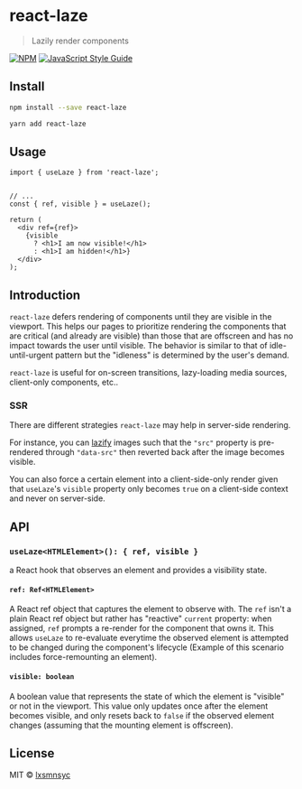 # react-laze

> Lazily render components

[![NPM](https://img.shields.io/npm/v/react-laze.svg)](https://www.npmjs.com/package/react-laze) [![JavaScript Style Guide](https://badgen.net/badge/code%20style/airbnb/ff5a5f?icon=airbnb)](https://github.com/airbnb/javascript)

## Install

```bash
npm install --save react-laze
```

```bash
yarn add react-laze
```

## Usage

```tsx
import { useLaze } from 'react-laze';


// ...
const { ref, visible } = useLaze();

return (
  <div ref={ref}>
    {visible
      ? <h1>I am now visible!</h1>
      : <h1>I am hidden!</h1>}
  </div>
);
```

## Introduction

`react-laze` defers rendering of components until they are visible in the viewport. This helps our pages to prioritize rendering the components that are critical (and already are visible) than those that are offscreen and has no impact towards the user until visible. The behavior is similar to that of idle-until-urgent pattern but the "idleness" is determined by the user's demand.

`react-laze` is useful for on-screen transitions, lazy-loading media sources, client-only components, etc..

### SSR

There are different strategies `react-laze` may help in server-side rendering.

For instance, you can [lazify](https://web.dev/browser-level-image-lazy-loading/#how-do-i-handle-browsers-that-don't-yet-support-lazy-loading) images such that the `"src"` property is pre-rendered through `"data-src"` then reverted back after the image becomes visible.

You can also force a certain element into a client-side-only render given that `useLaze`'s `visible` property only becomes `true` on a client-side context and never on server-side.

## API

### `useLaze<HTMLElement>(): { ref, visible }`

a React hook that observes an element and provides a visibility state.

#### `ref: Ref<HTMLElement>`

A React ref object that captures the element to observe with. The `ref` isn't a plain React ref object but rather has "reactive" `current` property: when assigned, `ref` prompts a re-render for the component that owns it. This allows `useLaze` to re-evaluate everytime the observed element is attempted to be changed during the component's lifecycle (Example of this scenario includes force-remounting an element).

#### `visible: boolean`

A boolean value that represents the state of which the element is "visible" or not in the viewport. This value only updates once after the element becomes visible, and only resets back to `false` if the observed element changes (assuming that the mounting element is offscreen).

## License

MIT © [lxsmnsyc](https://github.com/lxsmnsyc)
